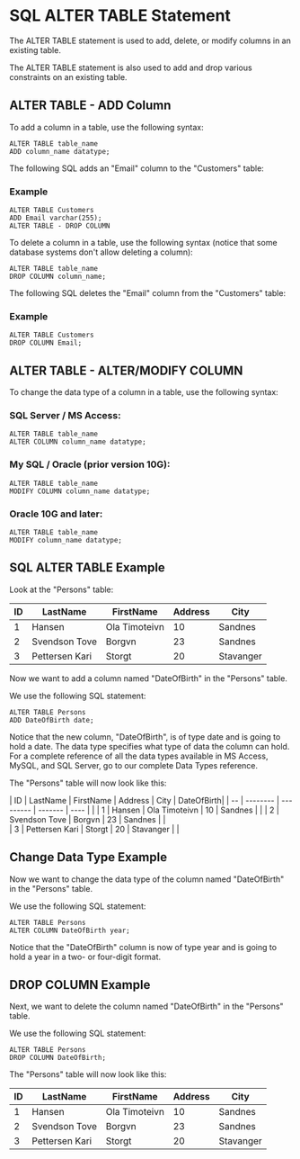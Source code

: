 # SQL ALTER TABLE Statement
The ALTER TABLE statement is used to add, delete, or modify columns in an existing table.

The ALTER TABLE statement is also used to add and drop various constraints on an existing table.

## ALTER TABLE - ADD Column
To add a column in a table, use the following syntax:

```
ALTER TABLE table_name
ADD column_name datatype;
```

The following SQL adds an "Email" column to the "Customers" table:

### Example
```
ALTER TABLE Customers
ADD Email varchar(255);
ALTER TABLE - DROP COLUMN
```

To delete a column in a table, use the following syntax (notice that some database systems don't allow deleting a column):

```
ALTER TABLE table_name
DROP COLUMN column_name;
```

The following SQL deletes the "Email" column from the "Customers" table:

### Example
```
ALTER TABLE Customers
DROP COLUMN Email;
```

## ALTER TABLE - ALTER/MODIFY COLUMN
To change the data type of a column in a table, use the following syntax:

### SQL Server / MS Access:

```
ALTER TABLE table_name
ALTER COLUMN column_name datatype;
```

### My SQL / Oracle (prior version 10G):

```
ALTER TABLE table_name
MODIFY COLUMN column_name datatype;
```

### Oracle 10G and later:

```
ALTER TABLE table_name
MODIFY column_name datatype;
```

## SQL ALTER TABLE Example
Look at the "Persons" table:

| ID | LastName	| FirstName | Address | City |
| -- | -------- | --------- | ------- | ---- |
| 1	 | Hansen | Ola	Timoteivn | 10 | Sandnes |
| 2	 | Svendson	Tove | Borgvn | 23 | Sandnes |
| 3	 | Pettersen Kari | Storgt | 20 | Stavanger |

Now we want to add a column named "DateOfBirth" in the "Persons" table.

We use the following SQL statement:

```
ALTER TABLE Persons
ADD DateOfBirth date;
```

Notice that the new column, "DateOfBirth", is of type date and is going to hold a date. The data type specifies what type of data the column can hold. For a complete reference of all the data types available in MS Access, MySQL, and SQL Server, go to our complete Data Types reference.

The "Persons" table will now look like this:

| ID | LastName	| FirstName | Address | City | DateOfBirth|
| -- | -------- | --------- | ------- | ---- |            |
| 1	 | Hansen | Ola	Timoteivn | 10 | Sandnes |            |
| 2	 | Svendson	Tove | Borgvn | 23 | Sandnes |            |  
| 3	 | Pettersen Kari | Storgt | 20 | Stavanger |         |

## Change Data Type Example
Now we want to change the data type of the column named "DateOfBirth" in the "Persons" table.

We use the following SQL statement:

```
ALTER TABLE Persons
ALTER COLUMN DateOfBirth year;
```

Notice that the "DateOfBirth" column is now of type year and is going to hold a year in a two- or four-digit format.

## DROP COLUMN Example
Next, we want to delete the column named "DateOfBirth" in the "Persons" table.

We use the following SQL statement:

```
ALTER TABLE Persons
DROP COLUMN DateOfBirth;
```

The "Persons" table will now look like this:

| ID | LastName	| FirstName | Address | City |
| -- | -------- | --------- | ------- | ---- |
| 1	 | Hansen | Ola	Timoteivn | 10 | Sandnes |
| 2	 | Svendson	Tove | Borgvn | 23 | Sandnes |
| 3	 | Pettersen Kari | Storgt | 20 | Stavanger |
